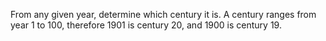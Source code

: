 From any given year, determine which century it is.
A century ranges from year 1 to 100, therefore 1901 is century 20, and 1900 is century 19.